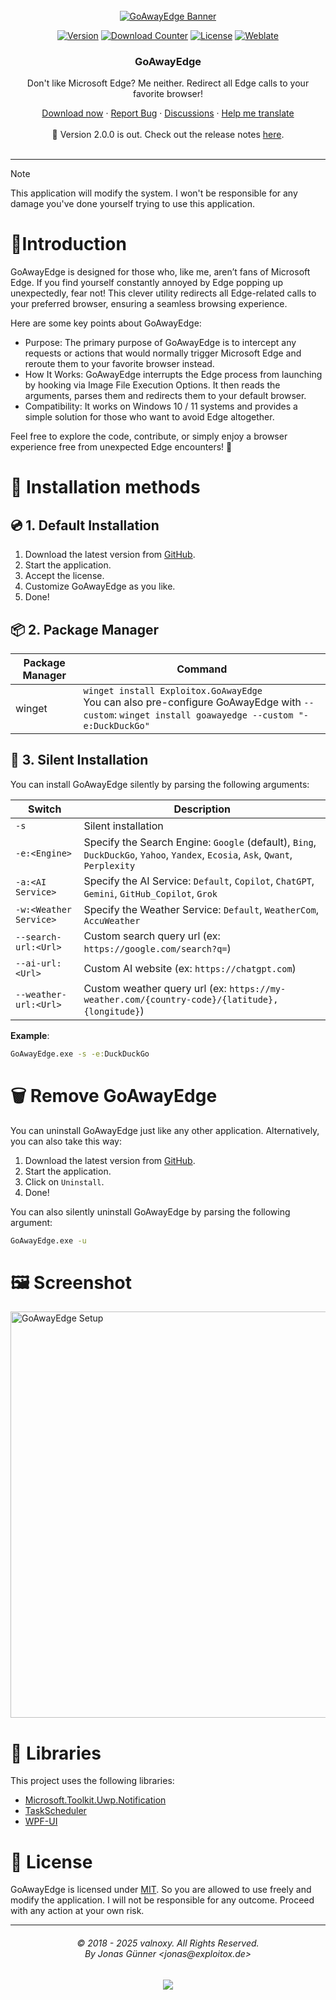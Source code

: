 <div align="center">

  <!-- PROJECT LOGO -->
  <br />
    <a href="https://goawayedge.com">
      <img src="https://dl.exploitox.de/goawayedge/gh-banner-goawayedge.png" alt="GoAwayEdge Banner">
    </a>
  <br />

  [![Version][version-shield]][version-url]
  [![Download Counter][downloads-shield]][downloads-url]
  [![License][license-shield]][license-url]
  [![Weblate][weblate-shield]][weblate-url]
</div>

[version-shield]: https://img.shields.io/github/v/release/valnoxy/GoAwayEdge?color=9565F6
[version-url]: https://github.com/valnoxy/GoAwayEdge/releases

[weblate-shield]: http://translate.valnoxy.dev/widget/goawayedge/svg-badge.svg
[weblate-url]: https://translate.valnoxy.dev/engage/goawayedge/

[downloads-shield]: https://img.shields.io/github/downloads/valnoxy/GoAwayEdge/total.svg?color=431D93
[downloads-url]: https://github.com/valnoxy/GoAwayEdge/releases

[license-shield]: https://img.shields.io/github/license/valnoxy/GoAwayEdge?color=9565F6
[license-url]: https://img.shields.io/github/license/valnoxy/GoAwayEdge

<div align="center">
  <h3 align="center">GoAwayEdge</h3>
  <p align="center">
    <p>Don't like Microsoft Edge? Me neither. Redirect all Edge calls to your favorite browser!</p>
    <a href="https://github.com/valnoxy/GoAwayEdge/releases">Download now</a>
    ·
    <a href="https://github.com/valnoxy/GoAwayEdge/issues">Report Bug</a>
    ·
    <a href="https://github.com/valnoxy/GoAwayEdge/discussions/">Discussions</a>
    ·
    <a href="https://translate.valnoxy.dev/engage/goawayedge/">Help me translate</a>
    <br />
    <br />
    🎉 Version 2.0.0 is out. Check out the release notes
    <a href="https://github.com/valnoxy/GoAwayEdge/releases">here</a>.
    <br />
    <br />
  </p>
</div>

---

> [!NOTE]
> This application will modify the system. I won't be responsible for any damage you've done yourself trying to use this application.

# 🚀Introduction
GoAwayEdge is designed for those who, like me, aren’t fans of Microsoft Edge. If you find yourself constantly annoyed by Edge popping up unexpectedly, fear not! This clever utility redirects all Edge-related calls to your preferred browser, ensuring a seamless browsing experience.

Here are some key points about GoAwayEdge:

- Purpose: The primary purpose of GoAwayEdge is to intercept any requests or actions that would normally trigger Microsoft Edge and reroute them to your favorite browser instead.
- How It Works: GoAwayEdge interrupts the Edge process from launching by hooking via Image File Execution Options. It then reads the arguments, parses them and redirects them to your default browser.
- Compatibility: It works on Windows 10 / 11 systems and provides a simple solution for those who want to avoid Edge altogether.

Feel free to explore the code, contribute, or simply enjoy a browser experience free from unexpected Edge encounters! 🚀

# 🤸 Installation methods
## 💿 1. Default Installation
1. Download the latest version from [GitHub](https://github.com/valnoxy/GoAwayEdge/releases).
2. Start the application.
3. Accept the license.
4. Customize GoAwayEdge as you like.
5. Done!

## 📦 2. Package Manager
| Package Manager          | Command                               |
| ------------------------ | ------------------------------------- |
| winget                   | `winget install Exploitox.GoAwayEdge`<br>You can also pre-configure GoAwayEdge with `--custom`: `winget install goawayedge --custom "-e:DuckDuckGo"` |                        

## 🤫 3. Silent Installation
You can install GoAwayEdge silently by parsing the following arguments:

| Switch                   | Description                                                                                                                    |
| ------------------------ | ------------------------------------------------------------------------------------------------------------------------------ |
| `-s`                     | Silent installation                                                                                                            |
| `-e:<Engine>`            | Specify the Search Engine: `Google` (default), `Bing`, `DuckDuckGo`, `Yahoo`, `Yandex`, `Ecosia`, `Ask`, `Qwant`, `Perplexity` |
| `-a:<AI Service>`        | Specify the AI Service: `Default`, `Copilot`, `ChatGPT`, `Gemini`, `GitHub_Copilot`, `Grok`                                    |
| `-w:<Weather Service>`   | Specify the Weather Service: `Default`, `WeatherCom`, `AccuWeather`                                                            |
| `--search-url:<Url>`     | Custom search query url (ex: `https://google.com/search?q=`)                                                                   |
| `--ai-url:<Url>`         | Custom AI website (ex: `https://chatgpt.com`)                                                                                  |
| `--weather-url:<Url>`    | Custom weather query url (ex: `https://my-weather.com/{country-code}/{latitude},{longitude}`)                                  |

<b>Example</b>:

```bat
GoAwayEdge.exe -s -e:DuckDuckGo
```

# 🗑️ Remove GoAwayEdge
You can uninstall GoAwayEdge just like any other application. Alternatively, you can also take this way: 
1. Download the latest version from [GitHub](https://github.com/valnoxy/GoAwayEdge/releases).
2. Start the application.
3. Click on ```Uninstall```.
4. Done!

You can also silently uninstall GoAwayEdge by parsing the following argument:
```bat
GoAwayEdge.exe -u
```

# 🖼️ Screenshot
<img src="https://dl.exploitox.de/goawayedge/GoAwayEdge_Screenshot2.png" alt="GoAwayEdge Setup" width=650>

# 🙏 Libraries
This project uses the following libraries:
- [Microsoft.Toolkit.Uwp.Notification](https://github.com/CommunityToolkit/WindowsCommunityToolkit)
- [TaskScheduler](https://github.com/dahall/taskscheduler)
- [WPF-UI](https://github.com/lepoco/wpfui)


# 🧾 License
GoAwayEdge is licensed under [MIT](https://github.com/valnoxy/GoAwayEdge/blob/main/LICENSE). So you are allowed to use freely and modify the application. I will not be responsible for any outcome. Proceed with any action at your own risk.

<hr>
<h6 align="center">© 2018 - 2025 valnoxy. All Rights Reserved. 
<br>
By Jonas Günner &lt;jonas@exploitox.de&gt;</h6>
<p align="center">
	<a href="https://github.com/valnoxy/GoAwayEdge/blob/main/LICENSE"><img src="https://img.shields.io/static/v1.svg?style=for-the-badge&label=License&message=MIT&logoColor=d9e0ee&colorA=363a4f&colorB=b7bdf8"/></a>
</p
